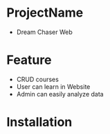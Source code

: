 # ProjectName
- Dream Chaser Web
# Feature
- CRUD courses
- User can learn in Website
- Admin can easily analyze data
# Installation

